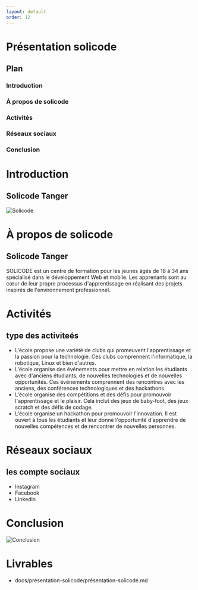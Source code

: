```yaml
---
layout: default
order: 12
---
```

<!-- new slide -->
# Présentation solicode
## Plan
### Introduction
### À propos de solicode
### Activités
### Réseaux sociaux
### Conclusion
<!-- new slide -->
# Introduction

## Solicode Tanger
![Solicode](/lab-markdown/présentation-solicode.md/images/solicode.jpg)
<!-- new slide -->
# À propos de solicode
## Solicode Tanger
SOLICODE est un centre de formation pour les jeunes âgés de 18 à 34 ans spécialisé dans le développement Web et mobile. Les apprenants sont au cœur de leur propre processus d'apprentissage en réalisant des projets inspirés de l'environnement professionnel.
<!-- new slide -->
# Activités
## type des activiteés
- L'école propose une variété de clubs qui promeuvent l'apprentissage et la passion pour la technologie. Ces clubs comprennent l'informatique, la robotique, Linux et bien d'autres.
- L'école organise des événements pour mettre en relation les étudiants avec d'anciens étudiants, de nouvelles technologies et de nouvelles opportunités. Ces événements comprennent des rencontres avec les anciens, des conférences technologiques et des hackathons.
- L'école organise des compétitions et des défis pour promouvoir l'apprentissage et le plaisir. Cela inclut des jeux de baby-foot, des jeux scratch et des défis de codage.
- L'école organise un hackathon pour promouvoir l'innovation. Il est ouvert à tous les étudiants et leur donne l'opportunité d'apprendre de nouvelles compétences et de rencontrer de nouvelles personnes.
<!-- new slide -->
# Réseaux sociaux
## les compte sociaux

- Instagram
- Facebook
- Linkedin
<!-- new slide -->
# Conclusion

![Conclusion](/lab-markdown/présentation-solicode.md/images/conclusion.png)
<!-- new slide -->
# Livrables

- docs/présentation-solicode/présentation-solicode.md